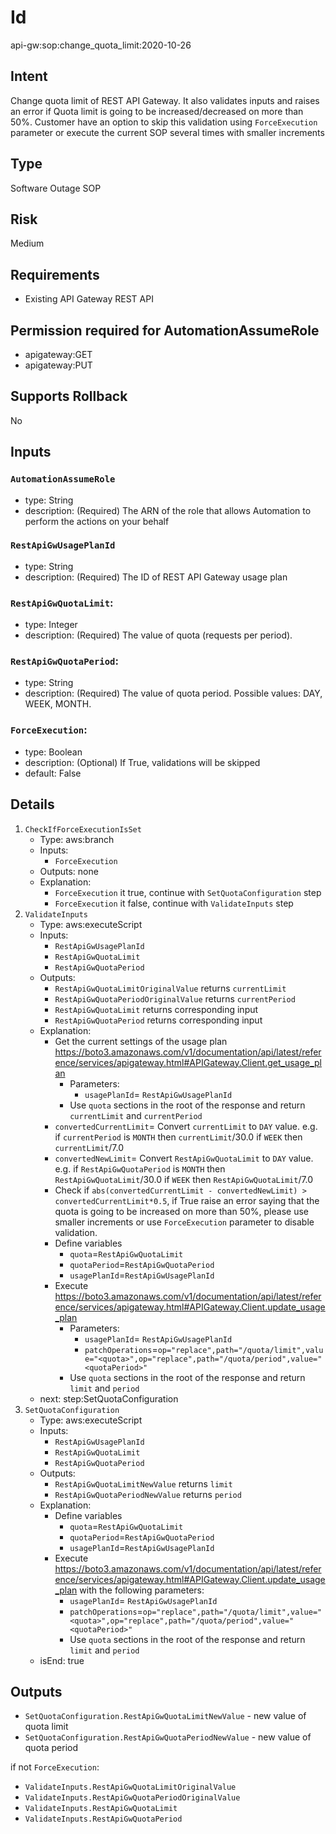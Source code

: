 # Id

api-gw:sop:change_quota_limit:2020-10-26

## Intent
Change quota limit of REST API Gateway. It also validates inputs and raises an error if Quota limit is going to be increased/decreased on more than 50%. Customer have an option to skip this validation using  `ForceExecution` parameter or execute the current SOP several times with smaller increments


## Type
Software Outage SOP

## Risk
Medium

## Requirements
* Existing API Gateway REST API

## Permission required for AutomationAssumeRole
* apigateway:GET
* apigateway:PUT

## Supports Rollback
No

## Inputs
### `AutomationAssumeRole`
  * type: String
  * description: (Required) The ARN of the role that allows Automation to perform the actions on your behalf
### `RestApiGwUsagePlanId`
  * type: String
  * description: (Required) The ID of REST API Gateway usage plan
### `RestApiGwQuotaLimit`:
  * type: Integer
  * description: (Required) The value of quota (requests per period).
### `RestApiGwQuotaPeriod`:
  * type: String
  * description: (Required) The value of quota period. Possible values: DAY, WEEK, MONTH. 
### `ForceExecution`:
  * type: Boolean
  * description: (Optional) If True, validations will be skipped
  * default: False

## Details
1. `CheckIfForceExecutionIsSet`
    * Type: aws:branch
    * Inputs:
        * `ForceExecution`
    * Outputs: none
    * Explanation:
        * `ForceExecution` it true, continue with `SetQuotaConfiguration` step
        * `ForceExecution` it false, continue with `ValidateInputs` step
1. `ValidateInputs`
    * Type: aws:executeScript
    * Inputs:
        * `RestApiGwUsagePlanId`
        * `RestApiGwQuotaLimit`
        * `RestApiGwQuotaPeriod`
    * Outputs: 
        * `RestApiGwQuotaLimitOriginalValue` returns `currentLimit`
        * `RestApiGwQuotaPeriodOriginalValue` returns `currentPeriod`
        * `RestApiGwQuotaLimit` returns corresponding input
        * `RestApiGwQuotaPeriod` returns corresponding input
    * Explanation:
        * Get the current settings of the usage plan https://boto3.amazonaws.com/v1/documentation/api/latest/reference/services/apigateway.html#APIGateway.Client.get_usage_plan
            * Parameters:
                * `usagePlanId`= `RestApiGwUsagePlanId`
            * Use `quota` sections in the root of the response and return `currentLimit` and `currentPeriod`
        * `convertedCurrentLimit`= Convert `currentLimit` to `DAY` value. e.g. if `currentPeriod` is `MONTH` then `currentLimit`/30.0 if `WEEK` then `currentLimit`/7.0
        * `convertedNewLimit`= Convert `RestApiGwQuotaLimit` to `DAY` value. e.g. if `RestApiGwQuotaPeriod` is `MONTH` then `RestApiGwQuotaLimit`/30.0 if `WEEK` then `RestApiGwQuotaLimit`/7.0
        * Check if `abs(convertedCurrentLimit - convertedNewLimit) > convertedCurrentLimit*0.5`, if True raise an error saying that the quota is going to be increased on more than 50%, please use smaller increments or use `ForceExecution` parameter to disable validation.
        * Define variables
            * `quota`=`RestApiGwQuotaLimit`
            * `quotaPeriod`=`RestApiGwQuotaPeriod`
            * `usagePlanId`=`RestApiGwUsagePlanId`
        * Execute https://boto3.amazonaws.com/v1/documentation/api/latest/reference/services/apigateway.html#APIGateway.Client.update_usage_plan 
            * Parameters:
                * `usagePlanId`= `RestApiGwUsagePlanId`
                * `patchOperations`=`op="replace",path="/quota/limit",value="<quota>",op="replace",path="/quota/period",value="<quotaPeriod>"`
            * Use `quota` sections in the root of the response and return `limit` and `period`
    * next: step:SetQuotaConfiguration
1. `SetQuotaConfiguration`
    * Type: aws:executeScript
    * Inputs:
        * `RestApiGwUsagePlanId`
        * `RestApiGwQuotaLimit`
        * `RestApiGwQuotaPeriod`
    * Outputs: 
        * `RestApiGwQuotaLimitNewValue` returns `limit`
        * `RestApiGwQuotaPeriodNewValue` returns `period`
    * Explanation:
        * Define variables
            * `quota`=`RestApiGwQuotaLimit`
            * `quotaPeriod`=`RestApiGwQuotaPeriod`
            * `usagePlanId`=`RestApiGwUsagePlanId`
        * Execute https://boto3.amazonaws.com/v1/documentation/api/latest/reference/services/apigateway.html#APIGateway.Client.update_usage_plan with the following parameters:
            * `usagePlanId`= `RestApiGwUsagePlanId`
            * `patchOperations`=`op="replace",path="/quota/limit",value="<quota>",op="replace",path="/quota/period",value="<quotaPeriod>"`
            * Use `quota` sections in the root of the response and return `limit` and `period`
    * isEnd: true

## Outputs
* `SetQuotaConfiguration.RestApiGwQuotaLimitNewValue` - new value of quota limit
* `SetQuotaConfiguration.RestApiGwQuotaPeriodNewValue` - new value of quota period

if not `ForceExecution`:
* `ValidateInputs.RestApiGwQuotaLimitOriginalValue`
* `ValidateInputs.RestApiGwQuotaPeriodOriginalValue`
* `ValidateInputs.RestApiGwQuotaLimit`
* `ValidateInputs.RestApiGwQuotaPeriod`